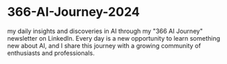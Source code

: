 # 366-AI-Journey-2024
my daily insights and discoveries in AI through my "366 AI Journey" newsletter on LinkedIn. Every day is a new opportunity to learn something new about AI, and I share this journey with a growing community of enthusiasts and professionals.
